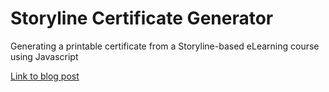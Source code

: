 # Storyline Certificate Generator
Generating a printable certificate from a Storyline-based eLearning course using Javascript

[Link to blog post](https://jotascript.wordpress.com/2016/07/13/printable-certificates-in-storyline/)
